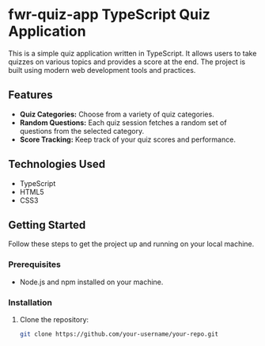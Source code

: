 # fwr-quiz-app TypeScript Quiz Application

This is a simple quiz application written in TypeScript. It allows users to take quizzes on various topics and provides a score at the end. The project is built using modern web development tools and practices.

## Features

- **Quiz Categories:** Choose from a variety of quiz categories.
- **Random Questions:** Each quiz session fetches a random set of questions from the selected category.
- **Score Tracking:** Keep track of your quiz scores and performance.

## Technologies Used

- TypeScript
- HTML5
- CSS3


## Getting Started

Follow these steps to get the project up and running on your local machine.

### Prerequisites

- Node.js and npm installed on your machine.

### Installation

1. Clone the repository:

   ```bash
   git clone https://github.com/your-username/your-repo.git
